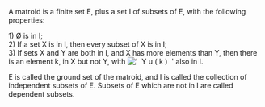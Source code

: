 A matroid is a finite set E, plus a set I of subsets of E, with the
following properties:

​1) Ø is in I;\
 2) If a set X is in I, then every subset of X is in I;\
 3) If sets X and Y are both in I, and X has more elements than Y, then
there is an element k, in X but not Y, with
!['  Y u ( k )  '](../dictionary/equation_images/3591.1..png) also in I.

E is called the ground set of the matroid, and I is called the
collection of independent subsets of E. Subsets of E which are not in I
are called dependent subsets.
